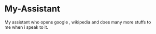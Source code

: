 # My-Assistant
My assistant who opens google , wikipedia and does many more stuffs to me when i speak to it.

